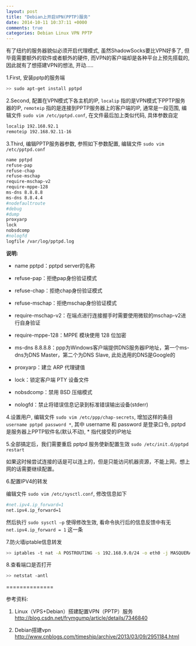 ```yaml
---
layout: post
title: "Debian上开启VPN(PPTP)服务"
date: 2014-10-11 10:37:11 +0000
comments: true
categories: Debian Linux VPN PPTP
---
```


有了纽约的服务器貌似必须开启代理模式, 虽然ShadowSocks要比VPN好多了, 但毕竟需要额外的软件或者额外的硬件, 而VPN的客户端却是各种平台上预先搭载的, 因此就有了想搭建VPN的想法, 开动.....

1.First, 安装pptp的服务端

```bash
>> sudo apt-get install pptpd
```

2.Second, 配置在VPN模式下各主机的IP, `localip` 指的是VPN模式下PPTP服务器的IP, `remoteip` 指的是连接到PPTP服务器上的客户端的IP, 通常是一段范围, 编辑文件 `sudo vim /etc/pptpd.conf`, 在文件最后加上类似代码, 具体参数自定

```bash
localip 192.168.92.1
remoteip 192.168.92.11-16
```

3.Third, 编辑PPTP服务器参数, 参照如下参数配置, 编辑文件 `sudo vim /etc/pptpd.conf`

```bash
name pptpd
refuse-pap
refuse-chap
refuse-mschap
require-mschap-v2
require-mppe-128
ms-dns 8.8.8.8
ms-dns 8.8.4.4
#nodefaultroute
#debug
#dump
proxyarp
lock
nobsdcomp
#nologfd
logfile /var/log/pptpd.log
```

**说明:**

+ name pptpd：pptpd server的名称

+ refuse-pap：拒绝pap身份验证模式

+ refuse-chap：拒绝chap身份验证模式

+ refuse-mschap：拒绝mschap身份验证模式

+ require-mschap-v2：在端点进行连接握手时需要使用微软的mschap-v2进行自身验证

+ require-mppe-128：MPPE 模块使用 128 位加密

+ ms-dns 8.8.8.8：ppp为Windows客户端提供DNS服务器IP地址，第一个ms-dns为DNS Master，第二个为DNS Slave, 此处选用的DNS是Google的

+ proxyarp：建立 ARP 代理键值

+ lock：锁定客户端 PTY 设备文件

+ nobsdcomp：禁用 BSD 压缩模式

+ nologfd：禁止将错误信息记录到标准错误输出设备(stderr)

4.设置用户, 编辑文件 `sudo vim /etc/ppp/chap-secrets`, 增加这样的条目 `username pptpd password *`, 其中 username 和 password 是登录口令, pptpd是服务器上PPTP软件名(默认不动), * 指代接受的IP地址

5.全部搞定后，我们需要重启 pptpd 服务使新配置生效 `sudo /etc/init.d/pptpd restart`

如果这时候尝试连接的话是可以连上的，但是只能访问机器资源，不能上网，想上网的话需要继续配置。

6.配置IPV4的转发

编辑文件 `sudo vim /etc/sysctl.conf`, 修改信息如下

```bash
#net.ipv4.ip_forward=1
net.ipv4.ip_forward=1
```

然后执行 `sudo sysctl –p` 使得修改生效, 看命令执行后的信息反馈中有无 `net.ipv4.ip_forward = 1` 这一条

7.防火墙iptable信息转发

```bash
>> iptables -t nat -A POSTROUTING -s 192.168.9.0/24 -o eth0 -j MASQUERADE
```

8.查看端口是否打开

```bash
>> netstat -antl
```

==============

参考资料:

1. Linux（VPS+Debian）搭建配置VPN（PPTP）服务 http://blog.csdn.net/frymgump/article/details/7346840

2. Debian搭建vpn http://www.cnblogs.com/timeship/archive/2013/03/09/2951184.html
